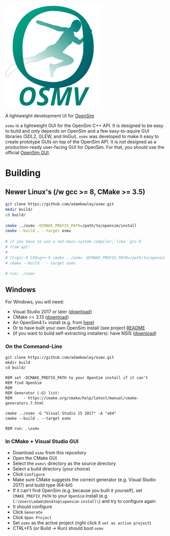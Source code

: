 ![logo with title](resources/logo_with_title.svg)

A lightweight development UI for [OpenSim](https://github.com/opensim-org/opensim-core)

`osmv` is a lightweight GUI for the OpenSim C++ API. It is designed to be easy to build and only depends on OpenSim and a few easy-to-aquire GUI libraries (SDL2, GLEW, and ImGui). `osmv` was developed to make it easy to create prototype GUIs on top of the OpenSim API. It is not designed as a production-ready user-facing GUI for OpenSim. For that, you should use the official [OpenSim GUI](https://github.com/opensim-org/opensim-gui).


# Building

## Newer Linux's (/w gcc >= 8, CMake >= 3.5)

```bash
git clone https://github.com/adamkewley/osmv.git
mkdir build/
cd build/

cmake ../osmv -DCMAKE_PREFIX_PATH=/path/to/opensim/install
cmake --build . --target osmv

# if you have to use a not-main-system compiler, like `gcc-9`
# from apt:
#
# CC=gcc-9 CXX=g++-9 cmake ../osmv -DCMAKE_PREFIX_PATH=/path/to/opensim/install
# cmake --build . --target osmv

# run: ./osmv
```

## Windows

For Windows, you will need:

- Visual Studio 2017 or later ([download](https://visualstudio.microsoft.com/downloads/))
- CMake >= 3.13 ([download](https://cmake.org/download/))
- An OpenSim4.1+ install (e.g. from [here](https://simtk.org/frs/?group_id=91))
- Or to have built your own OpenSim install (see project [README](https://github.com/opensim-org/opensim-core/)
- (if you want to build self-extracting installers): have NSIS ([download](https://nsis.sourceforge.io/Download))

### On the Command-Line

```batch
git clone https://github.com/adamkewley/osmv.git
mkdir build
cd build/

REM set -DCMAKE_PREFIX_PATH to your OpenSim install if it can't
REM find OpenSim
REM
REM Generator (-G) list:
REM     - https://cmake.org/cmake/help/latest/manual/cmake-generators.7.html

cmake ../osmv -G "Visual Studio 15 2017" -A "x64"
cmake --build . --target osmv

REM run: .\osmv
```

### In CMake + Visual Studio GUI

- Download `osmv` from this repository
- Open the CMake GUI
- Select the `osmv\` directory as the source directory
- Select a build directory (your choice)
- Click `Configure`
- Make sure CMake suggests the correct generator (e.g. Visual Studio 2017) and build type (64-bit)
- If it can't find OpenSim (e.g. because you built it yourself), set `CMAKE_PREFIX_PATH` to your
  `OpenSim` install (e.g. `C:\Users\adam\Desktop\opensim-install\`) and try to configure again
- It should configure
- Click `Generate`
- Click `Open Project`
- Set `osmv` as the active project (right click it `set as active project`)
- CTRL+F5 (or Build -> Run) should boot `osmv`

